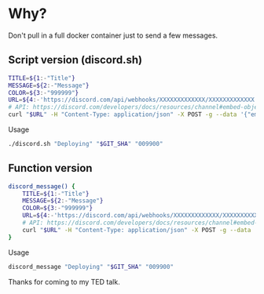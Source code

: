 # Why?
Don't pull in a full docker container just to send a few messages.

## Script version (discord.sh)
```bash
TITLE=${1:-"Title"}
MESSAGE=${2:-"Message"}
COLOR=${3:-"999999"}
URL=${4:-'https://discord.com/api/webhooks/XXXXXXXXXXXXX/XXXXXXXXXXXXX'}
# API: https://discord.com/developers/docs/resources/channel#embed-object
curl "$URL" -H "Content-Type: application/json" -X POST -g --data '{"embeds":[{"title":"'"$TITLE"'","description":"'"$MESSAGE"'","color":"'"$((16#$COLOR))"'"}]}'
```
Usage
```bash
./discord.sh "Deploying" "$GIT_SHA" "009900"
```

## Function version
```bash
discord_message() {
	TITLE=${1:-"Title"}
	MESSAGE=${2:-"Message"}
	COLOR=${3:-"999999"}
	URL=${4:-'https://discord.com/api/webhooks/XXXXXXXXXXXXX/XXXXXXXXXXXXX'}
	# API: https://discord.com/developers/docs/resources/channel#embed-object
	curl "$URL" -H "Content-Type: application/json" -X POST -g --data '{"embeds":[{"title":"'"$TITLE"'","description":"'"$MESSAGE"'","color":"'"$((16#$COLOR))"'"}]}'
}
```
Usage
```bash
discord_message "Deploying" "$GIT_SHA" "009900"
```

Thanks for coming to my TED talk.
